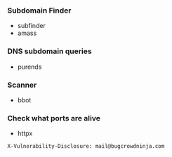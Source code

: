 ### Subdomain Finder
- subfinder
- amass
### DNS subdomain queries
- purends
### Scanner
- bbot
### Check what ports are alive
- httpx




`X-Vulnerability-Disclosure: mail@bugcrowdninja.com`